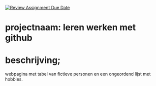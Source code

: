 [![Review Assignment Due Date](https://classroom.github.com/assets/deadline-readme-button-22041afd0340ce965d47ae6ef1cefeee28c7c493a6346c4f15d667ab976d596c.svg)](https://classroom.github.com/a/l3jUSPXl)

# projectnaam: leren werken met github
# beschrijving; 
webpagina met tabel van fictieve personen en een ongeordend lijst met hobbies. 

